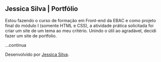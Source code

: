 ## Jessica Silva | Portfólio 

Estou fazendo o curso de formação em Front-end da EBAC e como projeto final do módulo I (somente HTML e CSS), a atividade prática solicitada foi criar um site de um tema ao meu critério. Unindo o útil ao agradável, decidi fazer um site de portfolio. 

...continua


Desenvolvido por [Jessica Silva](https://www.linkedin.com/in/ssilvajessica/).
